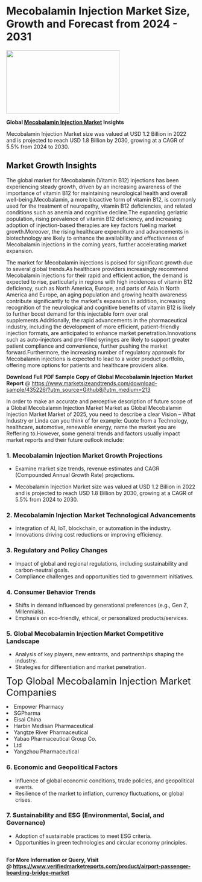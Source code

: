 <H1>Mecobalamin Injection Market Size, Growth and Forecast from 2024 - 2031</H1><img class="aligncenter size-medium wp-image-584254" src="https://thirdeyenews.in/wp-content/uploads/2024/09/Global-Market-Research-300x168.jpeg" alt="" width="300" height="168" /><p><strong>Global&nbsp;<a href="https://www.marketsizeandtrends.com/download-sample/435226/?utm_source=Github8j?utm_medium=213">Mecobalamin Injection Market</a> Insights</strong></p><p>Mecobalamin Injection Market size was valued at USD 1.2 Billion in 2022 and is projected to reach USD 1.8 Billion by 2030, growing at a CAGR of 5.5% from 2024 to 2030.</p><p><h2>Market Growth Insights</h2> <p>The global market for Mecobalamin (Vitamin B12) injections has been experiencing steady growth, driven by an increasing awareness of the importance of vitamin B12 for maintaining neurological health and overall well-being.Mecobalamin, a more bioactive form of vitamin B12, is commonly used for the treatment of neuropathy, vitamin B12 deficiencies, and related conditions such as anemia and cognitive decline.The expanding geriatric population, rising prevalence of vitamin B12 deficiency, and increasing adoption of injection-based therapies are key factors fueling market growth.Moreover, the rising healthcare expenditure and advancements in biotechnology are likely to enhance the availability and effectiveness of Mecobalamin injections in the coming years, further accelerating market expansion.</p> <p>The market for Mecobalamin injections is poised for significant growth due to several global trends.As healthcare providers increasingly recommend Mecobalamin injections for their rapid and efficient action, the demand is expected to rise, particularly in regions with high incidences of vitamin B12 deficiency, such as North America, Europe, and parts of Asia.In North America and Europe, an aging population and growing health awareness contribute significantly to the market's expansion.In addition, increasing recognition of the neurological and cognitive benefits of vitamin B12 is likely to further boost demand for this injectable form over oral supplements.Additionally, the rapid advancements in the pharmaceutical industry, including the development of more efficient, patient-friendly injection formats, are anticipated to enhance market penetration.Innovations such as auto-injectors and pre-filled syringes are likely to support greater patient compliance and convenience, further pushing the market forward.Furthermore, the increasing number of regulatory approvals for Mecobalamin injections is expected to lead to a wider product portfolio, offering more options for patients and healthcare providers alike.</p> <p><span class=""><strong>Download Full PDF Sample Copy of Global Mecobalamin Injection Market Report</strong> @ <a href="https://www.marketsizeandtrends.com/download-sample/435226/?utm_source=Github8j?utm_medium=213" target="_blank">https://www.marketsizeandtrends.com/download-sample/435226/?utm_source=Github8j?utm_medium=213</a></span></p><p>In order to make an accurate and perceptive description of future scope of a Global&nbsp;Mecobalamin Injection Market Market as Global&nbsp;Mecobalamin Injection Market Market of 2025, you need to describe a clear Vision &ndash; What Industry or Linda can you think of for example: Quote from a Technology, healthcare, automotive, renewable energy, name the market you are Reffering to.However, some general trends and factors usually impact market reports and their future outlook include:</p><h3>1.&nbsp;<strong>Mecobalamin Injection Market Growth Projections</strong></h3><ul><li>Examine market size trends, revenue estimates and CAGR (Compounded Annual Growth Rate) projections.</li><li><p>Mecobalamin Injection Market size was valued at USD 1.2 Billion in 2022 and is projected to reach USD 1.8 Billion by 2030, growing at a CAGR of 5.5% from 2024 to 2030.</p></li></ul><h3>2.&nbsp;<strong>Mecobalamin Injection Market Technological Advancements</strong></h3><ul><li>Integration of AI, IoT, blockchain, or automation in the industry.</li><li>Innovations driving cost reductions or improving efficiency.</li></ul><h3>3.&nbsp;<strong>Regulatory and Policy Changes</strong></h3><ul><li>Impact of global and regional regulations, including sustainability and carbon-neutral goals.</li><li>Compliance challenges and opportunities tied to government initiatives.</li></ul><h3>4.&nbsp;<strong>Consumer Behavior Trends</strong></h3><ul><li>Shifts in demand influenced by generational preferences (e.g., Gen Z, Millennials).</li><li>Emphasis on eco-friendly, ethical, or personalized products/services.</li></ul><h3>5.&nbsp;<strong>Global Mecobalamin Injection Market Competitive Landscape</strong></h3><ul><li>Analysis of key players, new entrants, and partnerships shaping the industry.</li><li>Strategies for differentiation and market penetration.</li></ul><p data-pm-slice="1 1 []"><span style="color: inherit; font-family: inherit; font-size: 25px;">Top Global Mecobalamin Injection Market Companies</span></p><div class="" data-test-id=""><p><li>Empower Pharmacy</li><li> SGPharma</li><li> Eisai China</li><li> Harbin Medisan Pharmaceutical</li><li> Yangtze River Pharmaceutical</li><li> Yabao Pharmaceutical Group Co.</li><li> Ltd</li><li> Yangzhou Pharmaceutical</li></p></div><h3>6.&nbsp;<strong>Economic and Geopolitical Factors</strong></h3><ul><li>Influence of global economic conditions, trade policies, and geopolitical events.</li><li>Resilience of the market to inflation, currency fluctuations, or global crises.</li></ul><h3>7.&nbsp;<strong>Sustainability and ESG (Environmental, Social, and Governance)</strong></h3><ul><li>Adoption of sustainable practices to meet ESG criteria.</li><li>Opportunities in green technologies and circular economy principles.</li></ul><h2><strong style="font-size: 14px;">For More Information or Query, Visit @&nbsp;</strong><a style="background-color: #ffffff; font-size: 14px;" href="https://www.marketsizeandtrends.com/report/mecobalamin-injection-market/" target="_blank">https://www.verifiedmarketreports.com/product/airport-passenger-boarding-bridge-market</a></h2>